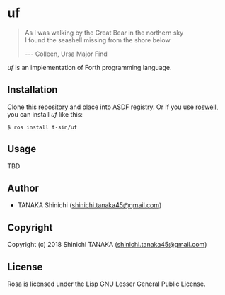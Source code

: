 # uf

> As I was walking by the Great Bear in the northern sky  
> I found the seashell missing from the shore below
> 
> --- Colleen, Ursa Major Find

*uf* is an implementation of Forth programming language.

## Installation

Clone this repository and place into ASDF registry. Or if you use [roswell](https://github.com/roswell/roswell/), you can install *uf* like this:

```
$ ros install t-sin/uf
```

## Usage

TBD

## Author

- TANAKA Shinichi (<shinichi.tanaka45@gmail.com>)

## Copyright

Copyright (c) 2018 Shinichi TANAKA (shinichi.tanaka45@gmail.com)

## License

Rosa is licensed under the Lisp GNU Lesser General Public License.
